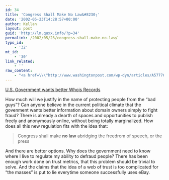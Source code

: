 ```yaml
---
id: 34
title: 'Congress Shall Make No Law&#8230;'
date: '2002-05-23T14:28:57+00:00'
author: Kellan
layout: post
guid: 'http://lm.quxx.info/?p=34'
permalink: /2002/05/23/congress-shall-make-no-law/
typo_id:
    - '32'
mt_id:
    - '30'
link_related:
    - ''
raw_content:
    - "<a href=\\\"http://www.washingtonpost.com/wp-dyn/articles/A57776-2002May22.html\\\">U.S. Government wants better Whois Records</a>\r\n<p>\r\nHow much will we justify in the name of protecting people from the \\\"bad guys\\\"?  Can anyone believe in the\r\ncurrent political climate that the govenment wants better information about domain owners simply to fight fraud? \r\nThere is already a dearth of spaces and opportunities to publish freely and anonymously online, without being totally marginalized.\r\nHow does all this new regulation fits with the idea that:\r\n<blockquote>Congress shall make <b>no law</b> abridging the freedrom of speech, or the press</blockquote>\r\nAnd there are better options.  Why does the government need to know where I live to regulate my ability to defraud people?  There\r\nhas been enough work done on trust metrics, that this problem should be trivial to solve.  And the claims that the idea\r\nof a web of trust is too complicated for \\\"the masses\\\" is put to lie everytime someone successfully uses eBay."
---
```


[U.S. Government wants better Whois Records](http://www.washingtonpost.com/wp-dyn/articles/A57776-2002May22.html)

How much will we justify in the name of protecting people from the “bad guys”? Can anyone believe in the current political climate that the govenment wants better information about domain owners simply to fight fraud? There is already a dearth of spaces and opportunities to publish freely and anonymously online, without being totally marginalized. How does all this new regulation fits with the idea that:

> Congress shall make **no law** abridging the freedrom of speech, or the press

And there are better options. Why does the government need to know where I live to regulate my ability to defraud people? There has been enough work done on trust metrics, that this problem should be trivial to solve. And the claims that the idea of a web of trust is too complicated for “the masses” is put to lie everytime someone successfully uses eBay. 